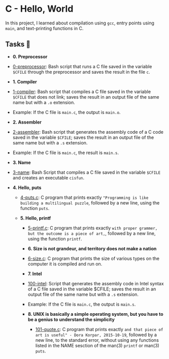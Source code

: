 # C - Hello, World

In this project, I learned about compilation using `gcc`, entry
points using `main`, and text-printing functions in C.

## Tasks :page_with_curl:

* **0. Preprocessor**
* [0-preprocessor](./0-preprocessor): Bash script that runs a C file saved in the
variable `$CFILE` through the preprocessor and saves the result in the file `c`.

* **1. Compiler**
* [1-compiler](./1-compiler): Bash script that compiles a C file saved in the
variable `$CFILE` that does not link; saves the result in an output file of the
same name but with a `.o` extension.
* Example: If the C file is `main.c`, the output is `main.o`.

* **2. Assembler**
* [2-assembler](./2-assembler): Bash script that generates the assembly code of a
C code saved in the variable `$CFILE`; saves the result in an output file of the
same name but with a `.s` extension.
* Example: If the C file is `main.c`, the result is `main.s`.

* **3. Name**
* [3-name](./3-name): Bash Script that compiles a C file saved in the variable
`$CFILE` and creates an executable `cisfun`.

* **4. Hello, puts**
  * [4-puts.c](./4-puts.c): C program that prints exactly `"Programming is like building
  a multilingual puzzle`, followed by a new line, using the function `puts`.

  * **5. Hello, printf**
    * [5-printf.c](./5-printf.c): C program that prints exactly `with proper grammer, but
  the outcome is a piece of art,`, followed by a new line, using the function `printf`.

    * **6. Size is not grandeur, and territory does not make a nation**
    * [6-size.c](./6-size.c): C program that prints the size of various types on the computer
    it is compiled and run on.

    * **7. Intel**
    * [100-intel](./100-intel): Script that generates the assembly code in Intel syntax of a
    C file saved in the variable $CFILE; saves the result in an output file of the same name
    but with a `.s` extension.
    * Example: If the C file is `main.c`, the output is `main.s`.

    * **8. UNIX is basically a simple operating system, but you have to be a genius to understand the simplicity**
      * [101-quote.c](./101-quote.c): C program that prints exactly `and that piece of art is
  useful" - Dora Korpar, 2015-10-19`, followed by a new line, to the standard error,
      without using any functions listed in the NAME sesction of the man(3) `printf` or man(3)
      `puts`.